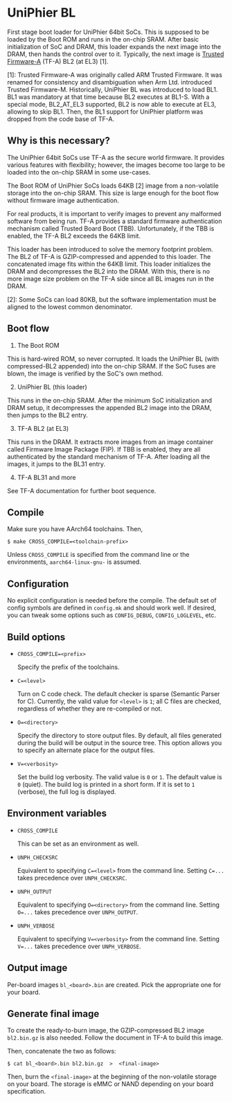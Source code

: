 UniPhier BL
===========

First stage boot loader for UniPhier 64bit SoCs.  This is supposed to be loaded
by the Boot ROM and runs in the on-chip SRAM.  After basic initialization of SoC
and DRAM, this loader expands the next image into the DRAM, then hands the
control over to it.  Typically, the next image is [Trusted Firmware-A] (TF-A)
BL2 (at EL3) [1].

[Trusted Firmware-A]: https://www.trustedfirmware.org
[1]: Trusted Firmware-A was originally called ARM Trusted Firmware.  It was
     renamed for consistency and disambiguation when Arm Ltd. introduced
     Trusted Firmware-M.  Historically, UniPhier BL was introduced to load BL1.
     BL1 was mandatory at that time because BL2 executes at BL1-S.  With a
     special mode, BL2_AT_EL3 supported, BL2 is now able to execute at EL3,
     allowing to skip BL1.  Then, the BL1 support for UniPhier platform was
     dropped from the code base of TF-A.


Why is this necessary?
----------------------

The UniPhier 64bit SoCs use TF-A as the secure world firmware.  It provides
various features with flexibility; however, the images become too large to be
loaded into the on-chip SRAM in some use-cases.

The Boot ROM of UniPhier SoCs loads 64KB [2] image from a non-volatile storage
into the on-chip SRAM.  This size is large enough for the boot flow without
firmware image authentication.

For real products, it is important to verify images to prevent any malformed
software from being run.  TF-A provides a standard firmware authentication
mechanism called Trusted Board Boot (TBB).  Unfortunately, if the TBB is
enabled, the TF-A BL2 exceeds the 64KB limit.

This loader has been introduced to solve the memory footprint problem.  The BL2
of TF-A is GZIP-compressed and appended to this loader.  The concatenated image
fits within the 64KB limit.  This loader initializes the DRAM and decompresses
the BL2 into the DRAM.  With this, there is no more image size problem on the
TF-A side since all BL images run in the DRAM.

[2]: Some SoCs can load 80KB, but the software implementation must be aligned
     to the lowest common denominator.


Boot flow
---------

1. The Boot ROM

  This is hard-wired ROM, so never corrupted.  It loads the UniPhier BL (with
  compressed-BL2 appended) into the on-chip SRAM.  If the SoC fuses are blown,
  the image is verified by the SoC's own method.

2. UniPhier BL (this loader)

  This runs in the on-chip SRAM.  After the minimum SoC initialization and DRAM
  setup, it decompresses the appended BL2 image into the DRAM, then jumps to
  the BL2 entry.

3. TF-A BL2 (at EL3)

  This runs in the DRAM.  It extracts more images from an image container called
  Firmware Image Package (FIP).  If TBB is enabled, they are all authenticated
  by the standard mechanism of TF-A.  After loading all the images, it jumps to
  the BL31 entry.

4. TF-A BL31 and more

  See TF-A documentation for further boot sequence.


Compile
-------

Make sure you have AArch64 toolchains.  Then,

    $ make CROSS_COMPILE=<toolchain-prefix>

Unless `CROSS_COMPILE` is specified from the command line or the environments,
`aarch64-linux-gnu-` is assumed.


Configuration
-------------

No explicit configuration is needed before the compile.  The default set of
config symbols are defined in `config.mk` and should work well.  If desired,
you can tweak some options such as `CONFIG_DEBUG`, `CONFIG_LOGLEVEL`, etc.


Build options
-------------

- `CROSS_COMPILE=<prefix>`

  Specify the prefix of the toolchains.

- `C=<level>`

  Turn on C code check.  The default checker is sparse (Semantic Parser for C).
  Currently, the valid value for `<level>` is `1`; all C files are checked,
  regardless of whether they are re-compiled or not.

- `O=<directory>`

  Specify the directory to store output files.  By default, all files generated
  during the build will be output in the source tree.  This option allows you
  to specify an alternate place for the output files.

- `V=<verbosity>`

  Set the build log verbosity.  The valid value is `0` or `1`.
  The default value is `0` (quiet).  The build log is printed in a short form.
  If it is set to `1` (verbose), the full log is displayed.


Environment variables
---------------------

- `CROSS_COMPILE`

  This can be set as an environment as well.

- `UNPH_CHECKSRC`

  Equivalent to specifying `C=<level>` from the command line.
  Setting `C=...` takes precedence over `UNPH_CHECKSRC`.

- `UNPH_OUTPUT`

  Equivalent to specifying `O=<directory>` from the command line.
  Setting `O=...` takes precedence over `UNPH_OUTPUT`.

- `UNPH_VERBOSE`

  Equivalent to specifying `V=<verbosity>` from the command line.
  Setting `V=...` takes precedence over `UNPH_VERBOSE`.


Output image
------------

Per-board images `bl_<board>.bin` are created.  Pick the appropriate one for
your board.


Generate final image
--------------------

To create the ready-to-burn image, the GZIP-compressed BL2 image `bl2.bin.gz`
is also needed.  Follow the document in TF-A to build this image.

Then, concatenate the two as follows:

    $ cat bl_<board>.bin bl2.bin.gz  >  <final-image>

Then, burn the `<final-image>` at the beginning of the non-volatile storage on
your board.  The storage is eMMC or NAND depending on your board specification.
